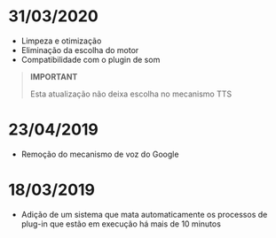 # 31/03/2020

- Limpeza e otimização
- Eliminação da escolha do motor
- Compatibilidade com o plugin de som

>**IMPORTANT**
>
>Esta atualização não deixa escolha no mecanismo TTS


# 23/04/2019

- Remoção do mecanismo de voz do Google

# 18/03/2019

- Adição de um sistema que mata automaticamente os processos de plug-in que estão em execução há mais de 10 minutos
